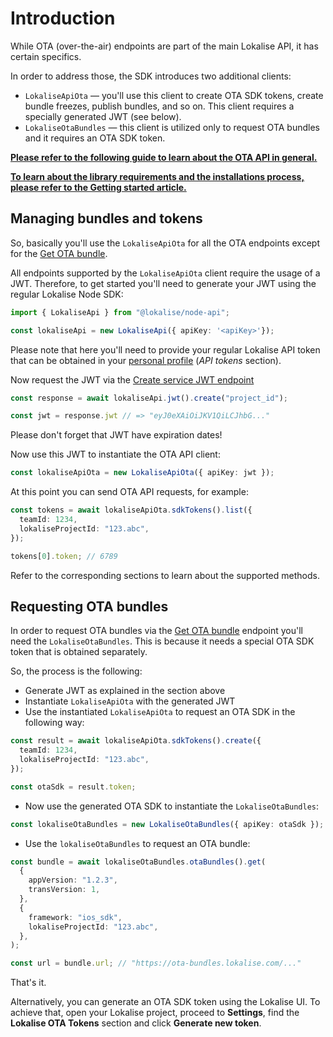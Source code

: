 # Introduction

While OTA (over-the-air) endpoints are part of the main Lokalise API, it has certain specifics.

In order to address those, the SDK introduces two additional clients:

* `LokaliseApiOta` — you'll use this client to create OTA SDK tokens, create bundle freezes, publish bundles, and so on. This client requires a specially generated JWT (see below).
* `LokaliseOtaBundles` — this client is utilized only to request OTA bundles and it requires an OTA SDK token.

**[Please refer to the following guide to learn about the OTA API in general.](https://developers.lokalise.com/reference/working-with-the-ota-api)**

**[To learn about the library requirements and the installations process, please refer to the Getting started article.](https://lokalise.github.io/node-lokalise-api/api/getting-started)**

## Managing bundles and tokens

So, basically you'll use the `LokaliseApiOta` for all the OTA endpoints except for the [Get OTA bundle](https://developers.lokalise.com/reference/get-ota-bundle).

All endpoints supported by the `LokaliseApiOta` client require the usage of a JWT. Therefore, to get started you'll need to generate your JWT using the regular Lokalise Node SDK:

```ts
import { LokaliseApi } from "@lokalise/node-api";

const lokaliseApi = new LokaliseApi({ apiKey: '<apiKey>'});
```

Please note that here you'll need to provide your regular Lokalise API token that can be obtained in your [personal profile](https://lokalise.com/profile#apitokens) (*API tokens* section).

Now request the JWT via the [Create service JWT endpoint](https://developers.lokalise.com/reference/create-service-jwt)

```ts
const response = await lokaliseApi.jwt().create("project_id");

const jwt = response.jwt // => "eyJ0eXAiOiJKV1QiLCJhbG..."
```

Please don't forget that JWT have expiration dates!

Now use this JWT to instantiate the OTA API client:

```ts
const lokaliseApiOta = new LokaliseApiOta({ apiKey: jwt });
```

At this point you can send OTA API requests, for example:

```ts
const tokens = await lokaliseApiOta.sdkTokens().list({
  teamId: 1234,
  lokaliseProjectId: "123.abc",
});

tokens[0].token; // 6789
```

Refer to the corresponding sections to learn about the supported methods.

## Requesting OTA bundles

In order to request OTA bundles via the [Get OTA bundle](https://developers.lokalise.com/reference/get-ota-bundle) endpoint you'll need the `LokaliseOtaBundles`. This is because it needs a special OTA SDK token that is obtained separately.

So, the process is the following:

* Generate JWT as explained in the section above
* Instantiate `LokaliseApiOta` with the generated JWT
* Use the instantiated `LokaliseApiOta` to request an OTA SDK in the following way:

```ts
const result = await lokaliseApiOta.sdkTokens().create({
  teamId: 1234,
  lokaliseProjectId: "123.abc",
});

const otaSdk = result.token;
```

* Now use the generated OTA SDK to instantiate the `LokaliseOtaBundles`:

```ts
const lokaliseOtaBundles = new LokaliseOtaBundles({ apiKey: otaSdk });
```

* Use the `lokaliseOtaBundles` to request an OTA bundle:

```ts
const bundle = await lokaliseOtaBundles.otaBundles().get(
  {
    appVersion: "1.2.3",
    transVersion: 1,
  },
  {
    framework: "ios_sdk",
    lokaliseProjectId: "123.abc",
  },
);

const url = bundle.url; // "https://ota-bundles.lokalise.com/..."
```

That's it.

Alternatively, you can generate an OTA SDK token using the Lokalise UI. To achieve that, open your Lokalise project, proceed to **Settings**, find the **Lokalise OTA Tokens** section and click **Generate new token**.